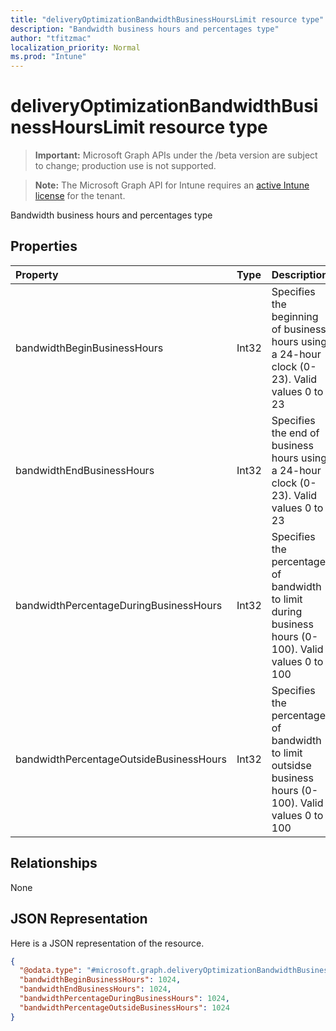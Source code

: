```yaml
---
title: "deliveryOptimizationBandwidthBusinessHoursLimit resource type"
description: "Bandwidth business hours and percentages type"
author: "tfitzmac"
localization_priority: Normal
ms.prod: "Intune"
---
```


# deliveryOptimizationBandwidthBusinessHoursLimit resource type

> **Important:** Microsoft Graph APIs under the /beta version are subject to change; production use is not supported.

> **Note:** The Microsoft Graph API for Intune requires an [active Intune license](https://go.microsoft.com/fwlink/?linkid=839381) for the tenant.

Bandwidth business hours and percentages type

## Properties
|Property|Type|Description|
|:---|:---|:---|
|bandwidthBeginBusinessHours|Int32|Specifies the beginning of business hours using a 24-hour clock (0-23). Valid values 0 to 23|
|bandwidthEndBusinessHours|Int32|Specifies the end of business hours using a 24-hour clock (0-23). Valid values 0 to 23|
|bandwidthPercentageDuringBusinessHours|Int32|Specifies the percentage of bandwidth to limit during business hours (0-100). Valid values 0 to 100|
|bandwidthPercentageOutsideBusinessHours|Int32|Specifies the percentage of bandwidth to limit outsidse business hours (0-100). Valid values 0 to 100|

## Relationships
None

## JSON Representation
Here is a JSON representation of the resource.
<!-- {
  "blockType": "resource",
  "@odata.type": "microsoft.graph.deliveryOptimizationBandwidthBusinessHoursLimit"
}
-->
``` json
{
  "@odata.type": "#microsoft.graph.deliveryOptimizationBandwidthBusinessHoursLimit",
  "bandwidthBeginBusinessHours": 1024,
  "bandwidthEndBusinessHours": 1024,
  "bandwidthPercentageDuringBusinessHours": 1024,
  "bandwidthPercentageOutsideBusinessHours": 1024
}
```





